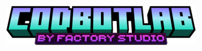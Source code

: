 <div align="center">
<img src="https://raw.githubusercontent.com/Factory-Studio/CodBotLab/refs/heads/Images/minecraft_title.png" alt="Logo de CodBotLab" width="500" />
</div>

